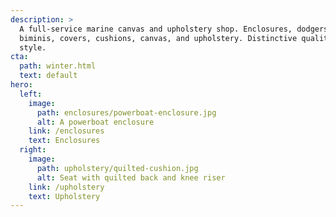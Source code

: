 ```yaml
---
description: >
  A full-service marine canvas and upholstery shop. Enclosures, dodgers,
  biminis, covers, cushions, canvas, and upholstery. Distinctive quality and
  style.
cta:
  path: winter.html
  text: default
hero:
  left:
    image:
      path: enclosures/powerboat-enclosure.jpg
      alt: A powerboat enclosure
    link: /enclosures
    text: Enclosures
  right:
    image:
      path: upholstery/quilted-cushion.jpg
      alt: Seat with quilted back and knee riser
    link: /upholstery
    text: Upholstery
---
```


